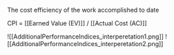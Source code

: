 The cost efficiency of the work accomplished to date

CPI = [[Earned Value (EV)]] / [[Actual Cost (AC)]]

![[AdditionalPerformanceIndices_interperetation1.png]]
![[AdditionalPerformanceIndices_interperetation2.png]]
